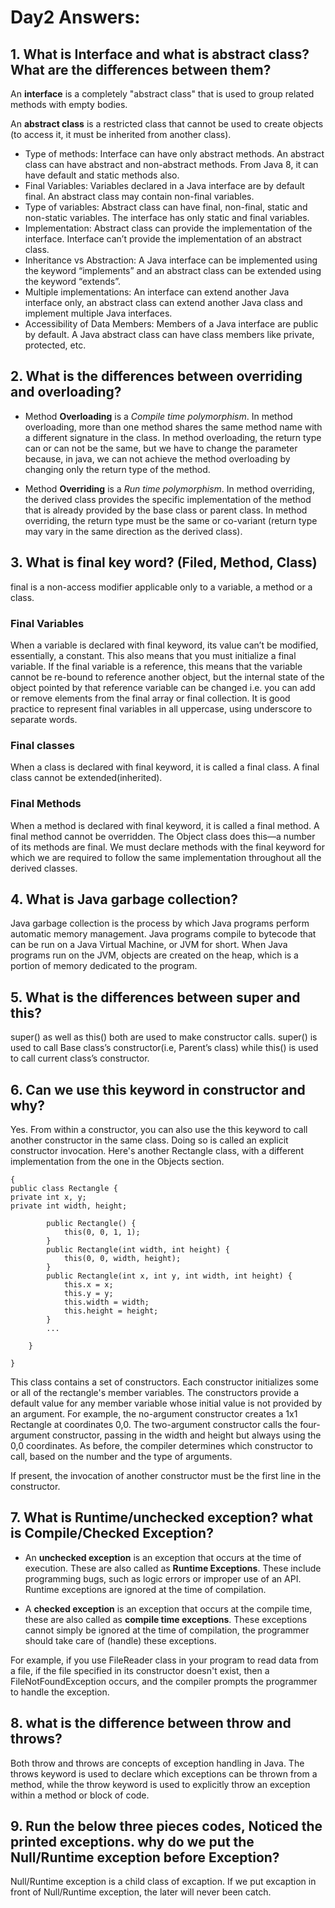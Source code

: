# Day2 Answers:

## 1. What is Interface and what is abstract class? What are the differences between them?

An **interface** is a completely "abstract class" that is used to group related methods with empty bodies.

An **abstract class** is a restricted class that cannot be used to create objects (to access it, it must be inherited from another class).

- Type of methods: Interface can have only abstract methods. An abstract class can have abstract and non-abstract methods. From Java 8, it can have default and static methods also.
- Final Variables: Variables declared in a Java interface are by default final. An abstract class may contain non-final variables.
- Type of variables: Abstract class can have final, non-final, static and non-static variables. The interface has only static and final variables.
- Implementation: Abstract class can provide the implementation of the interface. Interface can’t provide the implementation of an abstract class.
- Inheritance vs Abstraction: A Java interface can be implemented using the keyword “implements” and an abstract class can be extended using the keyword “extends”.
- Multiple implementations: An interface can extend another Java interface only, an abstract class can extend another Java class and implement multiple Java interfaces.
- Accessibility of Data Members: Members of a Java interface are public by default. A Java abstract class can have class members like private, protected, etc.

## 2. What is the differences between overriding and overloading?

- Method **Overloading** is a _Compile time polymorphism_. In method overloading, more than one method shares the same method name with a different signature in the class. In method overloading, the return type can or can not be the same, but we have to change the parameter because, in java, we can not achieve the method overloading by changing only the return type of the method.

- Method **Overriding** is a _Run time polymorphism_. In method overriding, the derived class provides the specific implementation of the method that is already provided by the base class or parent class. In method overriding, the return type must be the same or co-variant (return type may vary in the same direction as the derived class).

## 3. What is final key word? (Filed, Method, Class)

final is a non-access modifier applicable only to a variable, a method or a class.

### Final Variables

When a variable is declared with final keyword, its value can’t be modified, essentially, a constant. This also means that you must initialize a final variable. If the final variable is a reference, this means that the variable cannot be re-bound to reference another object, but the internal state of the object pointed by that reference variable can be changed i.e. you can add or remove elements from the final array or final collection. It is good practice to represent final variables in all uppercase, using underscore to separate words.

### Final classes

When a class is declared with final keyword, it is called a final class. A final class cannot be extended(inherited).

### Final Methods

When a method is declared with final keyword, it is called a final method. A final method cannot be overridden. The Object class does this—a number of its methods are final. We must declare methods with the final keyword for which we are required to follow the same implementation throughout all the derived classes.

## 4. What is Java garbage collection?

Java garbage collection is the process by which Java programs perform automatic memory management. Java programs compile to bytecode that can be run on a Java Virtual Machine, or JVM for short. When Java programs run on the JVM, objects are created on the heap, which is a portion of memory dedicated to the program.

## 5. What is the differences between super and this?

super() as well as this() both are used to make constructor calls. super() is used to call Base class’s constructor(i.e, Parent’s class) while this() is used to call current class’s constructor.

## 6. Can we use this keyword in constructor and why?

Yes.
From within a constructor, you can also use the this keyword to call another constructor in the same class. Doing so is called an explicit constructor invocation. Here's another Rectangle class, with a different implementation from the one in the Objects section.

```
{
public class Rectangle {
private int x, y;
private int width, height;

        public Rectangle() {
            this(0, 0, 1, 1);
        }
        public Rectangle(int width, int height) {
            this(0, 0, width, height);
        }
        public Rectangle(int x, int y, int width, int height) {
            this.x = x;
            this.y = y;
            this.width = width;
            this.height = height;
        }
        ...

    }

}
```

This class contains a set of constructors. Each constructor initializes some or all of the rectangle's member variables. The constructors provide a default value for any member variable whose initial value is not provided by an argument. For example, the no-argument constructor creates a 1x1 Rectangle at coordinates 0,0. The two-argument constructor calls the four-argument constructor, passing in the width and height but always using the 0,0 coordinates. As before, the compiler determines which constructor to call, based on the number and the type of arguments.

If present, the invocation of another constructor must be the first line in the constructor.

## 7. What is Runtime/unchecked exception? what is Compile/Checked Exception?

- An **unchecked exception** is an exception that occurs at the time of execution. These are also called as **Runtime Exceptions**. These include programming bugs, such as logic errors or improper use of an API. Runtime exceptions are ignored at the time of compilation.

- A **checked exception** is an exception that occurs at the compile time, these are also called as **compile time exceptions**. These exceptions cannot simply be ignored at the time of compilation, the programmer should take care of (handle) these exceptions.

For example, if you use FileReader class in your program to read data from a file, if the file specified in its constructor doesn't exist, then a FileNotFoundException occurs, and the compiler prompts the programmer to handle the exception.

## 8. what is the difference between throw and throws?

Both throw and throws are concepts of exception handling in Java. The throws keyword is used to declare which exceptions can be thrown from a method, while the throw keyword is used to explicitly throw an exception within a method or block of code.

## 9. Run the below three pieces codes, Noticed the printed exceptions. why do we put the Null/Runtime exception before Exception?

Null/Runtime exception is a child class of excaption. If we put excaption in front of Null/Runtime exception, the later will never been catch.
